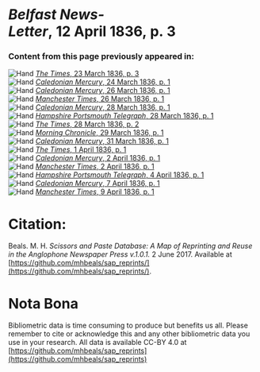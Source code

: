 # *Belfast News-Letter*, 12 April 1836, p. 3  
  
### Content from this page previously appeared in:  
![Hand](http://scissorsandpaste.net/wp-content/uploads/2017/06/smallhandpointer.png) [*The Times*, 23 March 1836, p. 3](https://mhbeals.github.io/sap_html/The-Times/The-Times-23-March-1836-p-3)  
![Hand](http://scissorsandpaste.net/wp-content/uploads/2017/06/smallhandpointer.png) [*Caledonian Mercury*, 24 March 1836, p. 1](https://mhbeals.github.io/sap_html/Caledonian-Mercury/Caledonian-Mercury-24-March-1836-p-1)  
![Hand](http://scissorsandpaste.net/wp-content/uploads/2017/06/smallhandpointer.png) [*Caledonian Mercury*, 26 March 1836, p. 1](https://mhbeals.github.io/sap_html/Caledonian-Mercury/Caledonian-Mercury-26-March-1836-p-1)  
![Hand](http://scissorsandpaste.net/wp-content/uploads/2017/06/smallhandpointer.png) [*Manchester Times*, 26 March 1836, p. 1](https://mhbeals.github.io/sap_html/Manchester-Times/Manchester-Times-26-March-1836-p-1)  
![Hand](http://scissorsandpaste.net/wp-content/uploads/2017/06/smallhandpointer.png) [*Caledonian Mercury*, 28 March 1836, p. 1](https://mhbeals.github.io/sap_html/Caledonian-Mercury/Caledonian-Mercury-28-March-1836-p-1)  
![Hand](http://scissorsandpaste.net/wp-content/uploads/2017/06/smallhandpointer.png) [*Hampshire Portsmouth Telegraph*, 28 March 1836, p. 1](https://mhbeals.github.io/sap_html/Hampshire-Portsmouth-Telegraph/Hampshire-Portsmouth-Telegraph-28-March-1836-p-1)  
![Hand](http://scissorsandpaste.net/wp-content/uploads/2017/06/smallhandpointer.png) [*The Times*, 28 March 1836, p. 2](https://mhbeals.github.io/sap_html/The-Times/The-Times-28-March-1836-p-2)  
![Hand](http://scissorsandpaste.net/wp-content/uploads/2017/06/smallhandpointer.png) [*Morning Chronicle*, 29 March 1836, p. 1](https://mhbeals.github.io/sap_html/Morning-Chronicle/Morning-Chronicle-29-March-1836-p-1)  
![Hand](http://scissorsandpaste.net/wp-content/uploads/2017/06/smallhandpointer.png) [*Caledonian Mercury*, 31 March 1836, p. 1](https://mhbeals.github.io/sap_html/Caledonian-Mercury/Caledonian-Mercury-31-March-1836-p-1)  
![Hand](http://scissorsandpaste.net/wp-content/uploads/2017/06/smallhandpointer.png) [*The Times*, 1 April 1836, p. 1](https://mhbeals.github.io/sap_html/The-Times/The-Times-1-April-1836-p-1)  
![Hand](http://scissorsandpaste.net/wp-content/uploads/2017/06/smallhandpointer.png) [*Caledonian Mercury*, 2 April 1836, p. 1](https://mhbeals.github.io/sap_html/Caledonian-Mercury/Caledonian-Mercury-2-April-1836-p-1)  
![Hand](http://scissorsandpaste.net/wp-content/uploads/2017/06/smallhandpointer.png) [*Manchester Times*, 2 April 1836, p. 1](https://mhbeals.github.io/sap_html/Manchester-Times/Manchester-Times-2-April-1836-p-1)  
![Hand](http://scissorsandpaste.net/wp-content/uploads/2017/06/smallhandpointer.png) [*Hampshire Portsmouth Telegraph*, 4 April 1836, p. 1](https://mhbeals.github.io/sap_html/Hampshire-Portsmouth-Telegraph/Hampshire-Portsmouth-Telegraph-4-April-1836-p-1)  
![Hand](http://scissorsandpaste.net/wp-content/uploads/2017/06/smallhandpointer.png) [*Caledonian Mercury*, 7 April 1836, p. 1](https://mhbeals.github.io/sap_html/Caledonian-Mercury/Caledonian-Mercury-7-April-1836-p-1)  
![Hand](http://scissorsandpaste.net/wp-content/uploads/2017/06/smallhandpointer.png) [*Manchester Times*, 9 April 1836, p. 1](https://mhbeals.github.io/sap_html/Manchester-Times/Manchester-Times-9-April-1836-p-1)  


# Citation: 

Beals. M. H. *Scissors and Paste Database: A Map of Reprinting and Reuse in the Anglophone Newspaper Press v.1.0.1.* 2 June 2017. Available at [https://github.com/mhbeals/sap_reprints/](https://github.com/mhbeals/sap_reprints/). 

# Nota Bona

Bibliometric data is time consuming to produce but benefits us all. Please remember to cite or acknowledge this and any other bibliometric data you use in your research. All data is available CC-BY 4.0 at [https://github.com/mhbeals/sap_reprints](https://github.com/mhbeals/sap_reprints)